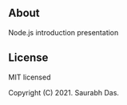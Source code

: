 ## About
Node.js introduction presentation

## License

MIT licensed

Copyright (C) 2021. Saurabh Das.
